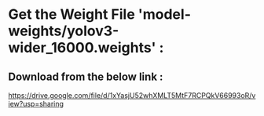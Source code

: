 # Get the Weight File 'model-weights/yolov3-wider_16000.weights' :


## Download from the below link :


https://drive.google.com/file/d/1xYasjU52whXMLT5MtF7RCPQkV66993oR/view?usp=sharing
